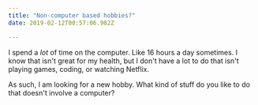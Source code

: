 ```yaml
---
title: "Non-computer based hobbies?"
date: 2019-02-12T00:57:06.982Z

---
```

I spend a _lot_ of time on the computer. Like 16 hours a day sometimes. I know that isn't great for my health, but I don't have a lot to do that isn't playing games, coding, or watching Netflix. 

As such, I am looking for a new hobby. What kind of stuff do you like to do that doesn't involve a computer?